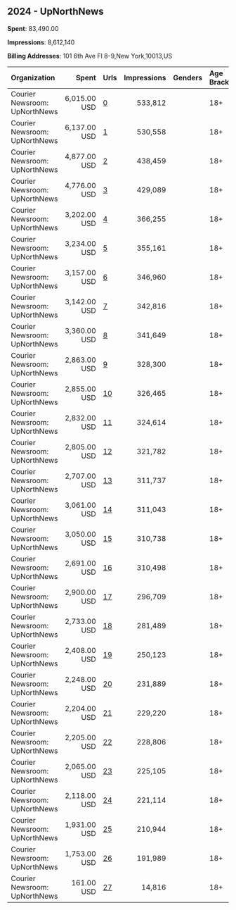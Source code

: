 ## 2024 - UpNorthNews 
**Spent**: 83,490.00

**Impressions**: 8,612,140

**Billing Addresses**: 101 6th Ave Fl 8-9,New York,10013,US

|Organization|Spent|Urls|Impressions|Genders|Age Brackets|Country Codes|
|:---|---:|:---|---:|:---|:---|:---|
|Courier Newsroom: UpNorthNews|6,015.00 USD|[0](https://www.snap.com/political-ads/asset/e9598638b524bbae73986688462b393758915c77f4947a868fa51873157366b2?mediaType=mp4)|533,812||18+|united states|
|Courier Newsroom: UpNorthNews|6,137.00 USD|[1](https://www.snap.com/political-ads/asset/a2ec37ebdd9ba406a2b81c8e83b7cad2e88230e2025dc0e7621796e21008292f?mediaType=mp4)|530,558||18+|united states|
|Courier Newsroom: UpNorthNews|4,877.00 USD|[2](https://www.snap.com/political-ads/asset/c456dd05786e12e2ad6b6d8173144c44d2ee00eb285404af34eeef0291effb53?mediaType=mp4)|438,459||18+|united states|
|Courier Newsroom: UpNorthNews|4,776.00 USD|[3](https://www.snap.com/political-ads/asset/5f20bc42513af7ee80ec268f8a4add6827f94f01cdc4eafd7c81065cc0d1340d?mediaType=mp4)|429,089||18+|united states|
|Courier Newsroom: UpNorthNews|3,202.00 USD|[4](https://www.snap.com/political-ads/asset/0b0eb39aa97a49181f4f62931ed1e51d27b38000bd6e18938cb0ce5c7a4a5126?mediaType=mp4)|366,255||18+|united states|
|Courier Newsroom: UpNorthNews|3,234.00 USD|[5](https://www.snap.com/political-ads/asset/f0d69e9d16dabb40c8d11d4058d9e342be0a7ca84a9dd05c2ff2dd0285bd2e45?mediaType=mp4)|355,161||18+|united states|
|Courier Newsroom: UpNorthNews|3,157.00 USD|[6](https://www.snap.com/political-ads/asset/3320ef4dcf5b7aa99614d101664a36dabee306086bfc678084b3c187f6e9e54b?mediaType=mp4)|346,960||18+|united states|
|Courier Newsroom: UpNorthNews|3,142.00 USD|[7](https://www.snap.com/political-ads/asset/7ced7e567e3e6969050dbfbcdae38484e94fafd480d91b30adb868335ec205cc?mediaType=mp4)|342,816||18+|united states|
|Courier Newsroom: UpNorthNews|3,360.00 USD|[8](https://www.snap.com/political-ads/asset/07cd68ac624c55e61f45f578dae9973bce4882d0009fba7c7efd2863648d51f5?mediaType=mp4)|341,649||18+|united states|
|Courier Newsroom: UpNorthNews|2,863.00 USD|[9](https://www.snap.com/political-ads/asset/4bd8219b9cc531838824d2545454f0c936058d3bc5984d7aa2f1cce01f000490?mediaType=mp4)|328,300||18+|united states|
|Courier Newsroom: UpNorthNews|2,855.00 USD|[10](https://www.snap.com/political-ads/asset/5a806648d99835e8021db022365ec5350b3fcc1eba494807a15224f3635101b0?mediaType=mp4)|326,465||18+|united states|
|Courier Newsroom: UpNorthNews|2,832.00 USD|[11](https://www.snap.com/political-ads/asset/a282930b8f425c14753e770cb906f1f2ef2c1f5154a7f61959dd82ef3fb15c88?mediaType=mp4)|324,614||18+|united states|
|Courier Newsroom: UpNorthNews|2,805.00 USD|[12](https://www.snap.com/political-ads/asset/dcc9fe1ec8a60bd6de019384ecb25ee7a9795a663f09293c4ffbcef9790f48eb?mediaType=mp4)|321,782||18+|united states|
|Courier Newsroom: UpNorthNews|2,707.00 USD|[13](https://www.snap.com/political-ads/asset/ee5766fd8eba680cf719078c5570f0afa47123f8d9a340f9c90b1bd91ef1ac33?mediaType=mp4)|311,737||18+|united states|
|Courier Newsroom: UpNorthNews|3,061.00 USD|[14](https://www.snap.com/political-ads/asset/b92962f6f447f21945d0ee4deda5920ef518810a9f37f619e0bf322eb6bf4586?mediaType=mp4)|311,043||18+|united states|
|Courier Newsroom: UpNorthNews|3,050.00 USD|[15](https://www.snap.com/political-ads/asset/77b9afbb91af9367ef45e8eae1d37cf57cb561e406cafd60e0efb10ee25abb94?mediaType=mp4)|310,738||18+|united states|
|Courier Newsroom: UpNorthNews|2,691.00 USD|[16](https://www.snap.com/political-ads/asset/9a47d3053a0aaa66a93f140fb37c3b78e4692edf1fd16f6f02ef3c63dea640e4?mediaType=mp4)|310,498||18+|united states|
|Courier Newsroom: UpNorthNews|2,900.00 USD|[17](https://www.snap.com/political-ads/asset/f5461fd2b4dba2bf733d1ee1a0cc9f2143f326e00f3346247123288237cc4bf8?mediaType=mp4)|296,709||18+|united states|
|Courier Newsroom: UpNorthNews|2,733.00 USD|[18](https://www.snap.com/political-ads/asset/d0e5e92b7df43bf0451bd9dce3e41c0304f09968a44f90a27f78e6cc162a5c13?mediaType=mp4)|281,489||18+|united states|
|Courier Newsroom: UpNorthNews|2,408.00 USD|[19](https://www.snap.com/political-ads/asset/1dff74fad79565ac3efcbee1b392d8441cb573b92bf8ea95e668135438b02d63?mediaType=mp4)|250,123||18+|united states|
|Courier Newsroom: UpNorthNews|2,248.00 USD|[20](https://www.snap.com/political-ads/asset/898bb17e5dc3f12126e7cb9008c3e5134cfb9a63b46a6efdcf1a46d39d360ad0?mediaType=mp4)|231,889||18+|united states|
|Courier Newsroom: UpNorthNews|2,204.00 USD|[21](https://www.snap.com/political-ads/asset/5c17079744580e5b88223aaf183f07f4361601835354797ae23422c1a7928a98?mediaType=mp4)|229,220||18+|united states|
|Courier Newsroom: UpNorthNews|2,205.00 USD|[22](https://www.snap.com/political-ads/asset/a2dd327dfc3f6d04327762fd27f72d3661b9309c047629cbe6da81519fa0d314?mediaType=mp4)|228,806||18+|united states|
|Courier Newsroom: UpNorthNews|2,065.00 USD|[23](https://www.snap.com/political-ads/asset/6a35f8e5edc11827116c4d2bba5b2e5ed46572a561d0af3d0fb6ab5cc1dc4619?mediaType=jpg)|225,105||18+|united states|
|Courier Newsroom: UpNorthNews|2,118.00 USD|[24](https://www.snap.com/political-ads/asset/9032837e241980c7ba5b8fea7b27ed283bcba8fc53fbdea38949f386347ce67f?mediaType=mp4)|221,114||18+|united states|
|Courier Newsroom: UpNorthNews|1,931.00 USD|[25](https://www.snap.com/political-ads/asset/88793a08454f27f30859dce5b5f7a672bede0d94e0e91895e3490d35bf27434b?mediaType=jpeg)|210,944||18+|united states|
|Courier Newsroom: UpNorthNews|1,753.00 USD|[26](https://www.snap.com/political-ads/asset/1471132f2d160ae298c92ead49321fa7cedfbe5298a9103b26ca2817c057ad32?mediaType=jpeg)|191,989||18+|united states|
|Courier Newsroom: UpNorthNews|161.00 USD|[27](https://www.snap.com/political-ads/asset/01696b31b030ca384a8cfc3f0ea338ff6e4369a897436d412df2c5f1cea3ad4d?mediaType=mp4)|14,816||18+|united states|
